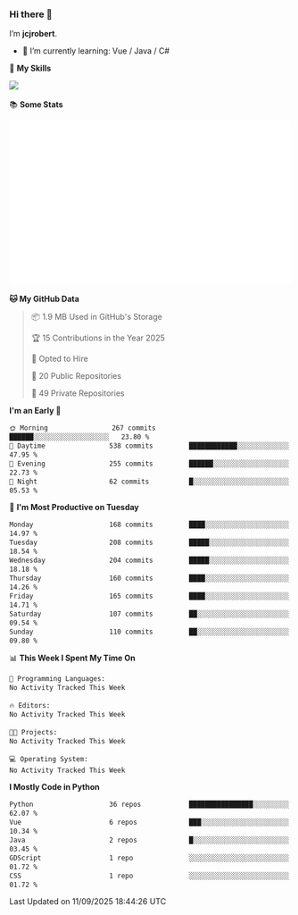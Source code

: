 ### Hi there 👋

I’m **jcjrobert**.

- 🌱 I’m currently learning: Vue / Java / C#

🌟 **My Skills**

![](https://img.shields.io/badge/-Python-3e74a2?style=flat-square&logo=Python&logoColor=fff)

📚 **Some Stats**

![](https://github.com/jcjrobert/github-stats/blob/master/generated/overview.svg)

<!--START_SECTION:waka-->
**🐱 My GitHub Data** 

> 📦 1.9 MB Used in GitHub's Storage 
 > 
> 🏆 15 Contributions in the Year 2025
 > 
> 💼 Opted to Hire
 > 
> 📜 20 Public Repositories 
 > 
> 🔑 49 Private Repositories 
 > 
**I'm an Early 🐤** 

```text
🌞 Morning                267 commits         ██████░░░░░░░░░░░░░░░░░░░   23.80 % 
🌆 Daytime                538 commits         ████████████░░░░░░░░░░░░░   47.95 % 
🌃 Evening                255 commits         ██████░░░░░░░░░░░░░░░░░░░   22.73 % 
🌙 Night                  62 commits          █░░░░░░░░░░░░░░░░░░░░░░░░   05.53 % 
```
📅 **I'm Most Productive on Tuesday** 

```text
Monday                   168 commits         ████░░░░░░░░░░░░░░░░░░░░░   14.97 % 
Tuesday                  208 commits         █████░░░░░░░░░░░░░░░░░░░░   18.54 % 
Wednesday                204 commits         █████░░░░░░░░░░░░░░░░░░░░   18.18 % 
Thursday                 160 commits         ████░░░░░░░░░░░░░░░░░░░░░   14.26 % 
Friday                   165 commits         ████░░░░░░░░░░░░░░░░░░░░░   14.71 % 
Saturday                 107 commits         ██░░░░░░░░░░░░░░░░░░░░░░░   09.54 % 
Sunday                   110 commits         ██░░░░░░░░░░░░░░░░░░░░░░░   09.80 % 
```


📊 **This Week I Spent My Time On** 

```text
💬 Programming Languages: 
No Activity Tracked This Week

🔥 Editors: 
No Activity Tracked This Week

🐱‍💻 Projects: 
No Activity Tracked This Week

💻 Operating System: 
No Activity Tracked This Week
```

**I Mostly Code in Python** 

```text
Python                   36 repos            ████████████████░░░░░░░░░   62.07 % 
Vue                      6 repos             ███░░░░░░░░░░░░░░░░░░░░░░   10.34 % 
Java                     2 repos             █░░░░░░░░░░░░░░░░░░░░░░░░   03.45 % 
GDScript                 1 repo              ░░░░░░░░░░░░░░░░░░░░░░░░░   01.72 % 
CSS                      1 repo              ░░░░░░░░░░░░░░░░░░░░░░░░░   01.72 % 
```




 Last Updated on 11/09/2025 18:44:26 UTC
<!--END_SECTION:waka-->
